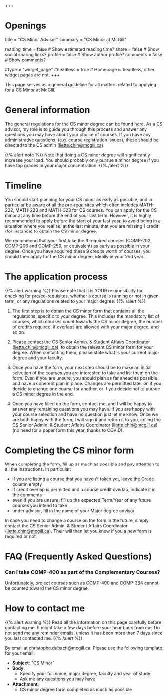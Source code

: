 +++
# Openings
title = "CS Minor Advisor"
summary = "CS Minor at McGill"

reading_time = false  # Show estimated reading time?
share = false  # Show social sharing links?
profile = false  # Show author profile?
comments = false  # Show comments?

#type = "widget_page"
#headless = true  # Homepage is headless, other widget pages are not.
+++

This page serves as a general guideline for all matters related to applying for a CS Minor at McGill.


# General information

The general regulations for the CS minor degree can be found [here](https://www.mcgill.ca/study/2020-2021/faculties/science/undergraduate/programs/bachelor-science-bsc-minor-computer-science).
As a CS advisor, my role is to guide you through this process and answer any questions you may have about your choice of courses.
If you have any administrative questions, (e.g. course registration issues), these should be directed to the CS admin (<liette.chin@mcgill.ca>)


{{% alert note %}}
Note that doing a CS minor degree will significantly increase your load.
You should probably only pursue a minor degree if you have top grades in your major concentration.
{{% /alert %}}

# Timeline

You should start planning for your CS minor as early as possible, and in particular be aware of all the pre-requisites which often includes MATH-222, MATH-223 and MATH-323 for CS courses.
You can apply for the CS minor at any time before the end of your last term.
However, it is highly recommended to apply before the start of your last year, to avoid being in a situation where you realise, at the last minute, that you are missing 1 credit (for instance) to obtain the CS minor degree.

We recommend that your first take the 3 required courses (COMP-202, COMP-206 and COMP-250, or equivalent) as early as possible in your degree.
Once you have acquired these 9 credits worth of courses, you should then apply for the CS minor degree, ideally in your 2nd year.


# The application process

{{% alert warning %}}
Please note that it is YOUR responsibility for checking for pre/co-requisites, whether a course is running or not in given term, or any regulations related to your major degree.
{{% /alert %}}


1. The first step is to obtain the CS minor form that contains all the regulations, specific to your degree.
This includes the mandatory list of courses, which courses count towards the CS minor degree, the number of credits required, if overlaps are allowed with your major degree, and so on.

2. Please contact the CS Senior Admin. & Student Affairs Coordinator (<liette.chin@mcgill.ca>), to obtain the relevant CS minor form for your degree.
When contacting them, please state what is your current major degree and your faculty.

3. Once you have the form, your next step should be to make an initial selection of the courses you are interested to take and list them on the form.
Even if you are unsure, you should plan as far ahead as possible and have a coherent plan in place.
Changes are permitted later on if you decide to change one course for another, or if you decide not to pursue a CS minor degree in the end.

4. Once you have filled up the form, contact me, and I will be happy to answer any remaining questions you may have.
If you are happy with your course selection and have no question just let me know.
Once we are both happy with the form, I will sign it and return it to you, cc'ing the CS Senior Admin. & Student Affairs Coordinator (<liette.chin@mcgill.ca>) (no need for a paper form this year, thanks to COVID).


# Completing the CS minor form

When completing the form, fill up as much as possible and pay attention to all the instructions.
In particular:
* if you are listing a course that you haven't taken yet, leave the Grade column empty
* if credit overlap is permitted and a course credit overlap, indicate it in the comments
* even if you are unsure, fill up the expected Term/Year of any future courses you intend to take
* under advisor, fill in the name of your Major degree advisor

In case you need to change a course on the form in the future, simply contact the CS Senior Admin. & Student Affairs Coordinator (<liette.chin@mcgill.ca>).
Their will then let you know if you a new form is required or not.



# FAQ (Frequently Asked Questions)

### Can I take COMP-400 as part of the Complementary Courses? ###

Unfortunately, project courses such as COMP-400 and COMP-364 cannot be counted toward the CS minor degree.



# How to contact me

{{% alert warning %}}
Read all the information on this page carefully before contacting me.
It might take a few days before your hear back from me.
Do not send me any reminder emails, unless it has been more than 7 days since you last contacted me.
{{% /alert %}}

By email at [christophe.dubach@mcgill.ca](mailto:christophe.dubach@mcgill.ca?subject=CS%20Minor). Please use the following template for your email:

* **Subject**: "CS Minor"
* **Body**:
  * Specify your full name, major degree, faculty and year of study
  * Ask me any questions you may have
* **Attachment**:
  * CS minor degree form completed as much as possible

